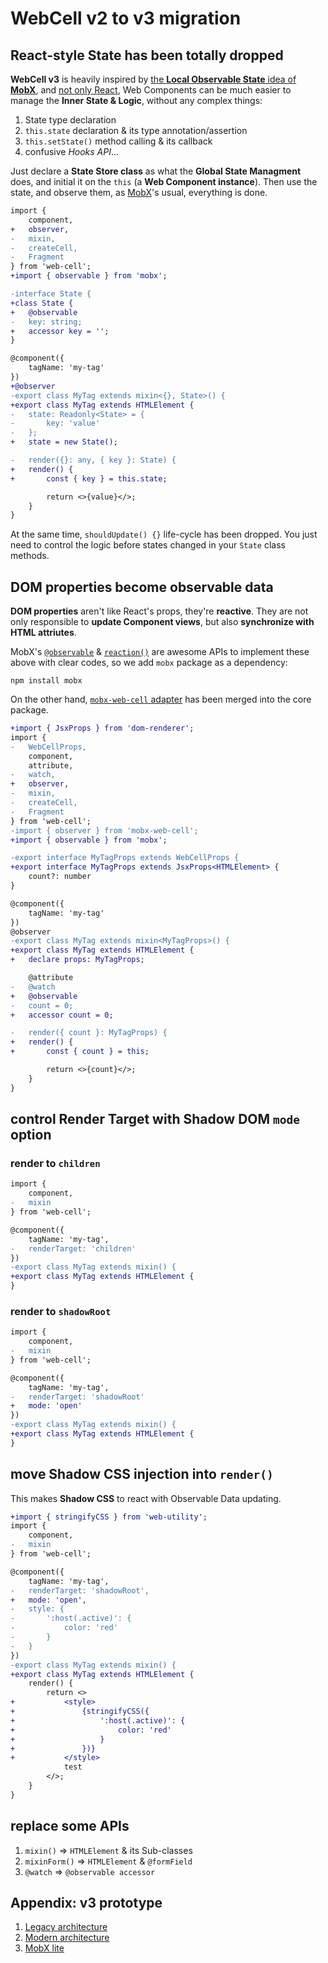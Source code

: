 # WebCell v2 to v3 migration

## React-style State has been totally dropped

**WebCell v3** is heavily inspired by [the **Local Observable State** idea of **MobX**][1], and [not only React][2], Web Components can be much easier to manage the **Inner State & Logic**, without any complex things:

1. State type declaration
2. `this.state` declaration & its type annotation/assertion
3. `this.setState()` method calling & its callback
4. confusive _Hooks API_...

Just declare a **State Store class** as what the **Global State Managment** does, and initial it on the `this` (a **Web Component instance**). Then use the state, and observe them, as [MobX][3]'s usual, everything is done.

```diff
import {
    component,
+   observer,
-   mixin,
-   createCell,
-   Fragment
} from 'web-cell';
+import { observable } from 'mobx';

-interface State {
+class State {
+   @observable
-   key: string;
+   accessor key = '';
}

@component({
    tagName: 'my-tag'
})
+@observer
-export class MyTag extends mixin<{}, State>() {
+export class MyTag extends HTMLElement {
-   state: Readonly<State> = {
-       key: 'value'
-   };
+   state = new State();

-   render({}: any, { key }: State) {
+   render() {
+       const { key } = this.state;

        return <>{value}</>;
    }
}
```

At the same time, `shouldUpdate() {}` life-cycle has been dropped. You just need to control the logic before states changed in your `State` class methods.

## DOM properties become observable data

**DOM properties** aren't like React's props, they're **reactive**. They are not only responsible to **update Component views**, but also **synchronize with HTML attriutes**.

MobX's [`@observable`][4] & [`reaction()`][5] are awesome APIs to implement these above with clear codes, so we add `mobx` package as a dependency:

```shell
npm install mobx
```

On the other hand, [`mobx-web-cell` adapter][6] has been merged into the core package.

```diff
+import { JsxProps } from 'dom-renderer';
import {
-   WebCellProps,
    component,
    attribute,
-   watch,
+   observer,
-   mixin,
-   createCell,
-   Fragment
} from 'web-cell';
-import { observer } from 'mobx-web-cell';
+import { observable } from 'mobx';

-export interface MyTagProps extends WebCellProps {
+export interface MyTagProps extends JsxProps<HTMLElement> {
    count?: number
}

@component({
    tagName: 'my-tag'
})
@observer
-export class MyTag extends mixin<MyTagProps>() {
+export class MyTag extends HTMLElement {
+   declare props: MyTagProps;

    @attribute
-   @watch
+   @observable
-   count = 0;
+   accessor count = 0;

-   render({ count }: MyTagProps) {
+   render() {
+       const { count } = this;

        return <>{count}</>;
    }
}
```

## control Render Target with Shadow DOM `mode` option

### render to `children`

```diff
import {
    component,
-   mixin
} from 'web-cell';

@component({
    tagName: 'my-tag',
-   renderTarget: 'children'
})
-export class MyTag extends mixin() {
+export class MyTag extends HTMLElement {
}
```

### render to `shadowRoot`

```diff
import {
    component,
-   mixin
} from 'web-cell';

@component({
    tagName: 'my-tag',
-   renderTarget: 'shadowRoot'
+   mode: 'open'
})
-export class MyTag extends mixin() {
+export class MyTag extends HTMLElement {
}
```

## move Shadow CSS injection into `render()`

This makes **Shadow CSS** to react with Observable Data updating.

```diff
+import { stringifyCSS } from 'web-utility';
import {
    component,
-   mixin
} from 'web-cell';

@component({
    tagName: 'my-tag',
-   renderTarget: 'shadowRoot',
+   mode: 'open',
-   style: {
-       ':host(.active)': {
-           color: 'red'
-       }
-   }
})
-export class MyTag extends mixin() {
+export class MyTag extends HTMLElement {
    render() {
        return <>
+           <style>
+               {stringifyCSS({
+                   ':host(.active)': {
+                       color: 'red'
+                   }
+               })}
+           </style>
            test
        </>;
    }
}
```

## replace some APIs

1. `mixin()` => `HTMLElement` & its Sub-classes
2. `mixinForm()` => `HTMLElement` & `@formField`
3. `@watch` => `@observable accessor`

## Appendix: v3 prototype

1. [Legacy architecture](https://codesandbox.io/s/web-components-jsx-i7u60?file=/index.tsx)
2. [Modern architecture](https://codesandbox.io/s/mobx-web-components-pvn9rf?file=/src/WebComponent.ts)
3. [MobX lite](https://codesandbox.io/s/mobx-lite-791eg?file=/src/index.ts)

[1]: https://github.com/mobxjs/mobx/blob/mobx4and5/docs/refguide/observer-component.md#local-observable-state-in-class-based-components
[2]: https://blog.cloudboost.io/3-reasons-why-i-stopped-using-react-setstate-ab73fc67a42e
[3]: https://github.com/mobxjs/mobx/tree/mobx4and5/docs
[4]: https://github.com/mobxjs/mobx/blob/mobx4and5/docs/refguide/observable-decorator.md
[5]: https://github.com/mobxjs/mobx/blob/mobx4and5/docs/refguide/reaction.md
[6]: https://github.com/EasyWebApp/WebCell/tree/v2/MobX
